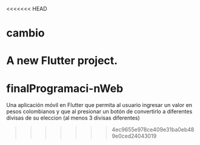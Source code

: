 <<<<<<< HEAD
# cambio

A new Flutter project.
=======
# finalProgramaci-nWeb
Una aplicación móvil en Flutter que permita al usuario ingresar un valor en pesos colombianos y que al presionar un botón de convertirlo a diferentes divisas de su eleccion (al menos 3 divisas diferentes)
>>>>>>> 4ec9655e978ce409e31ba0eb489e0ced24043019

